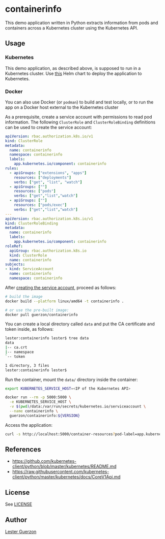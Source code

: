 
# containerinfo

This demo application written in Python extracts information from pods and containers across a Kubernetes cluster using the Kubernetes API.

## Usage

### Kubernetes

This demo application, as described above, is supposed to run in a Kubernetes cluster. Use [this](https://github.com/guerzon/containerinfo-helm) Helm chart to deploy the application to Kubernetes.

### Docker

You can also use Docker (or `podman`) to build and test locally, or to run the app on a Docker host external to the Kubernetes cluster

As a prerequisite, create a service account with permissions to read pod information. The following `ClusterRole` and `ClusterRoleBinding` definitions can be used to create the service account:

```yaml
apiVersion: rbac.authorization.k8s.io/v1
kind: ClusterRole
metadata:
  name: containerinfo
  namespace: containerinfo
  labels:
    app.kubernetes.io/component: containerinfo
rules:
  - apiGroups: ["extensions", "apps"]
    resources: ["deployments"]
    verbs: ["get", "list", "watch"]
  - apiGroups: [""]
    resources: ["pods"]
    verbs: ["get","list","watch"]
  - apiGroups: [""]
    resources: ["pods/exec"]
    verbs: ["get","list","watch"]
---
apiVersion: rbac.authorization.k8s.io/v1
kind: ClusterRoleBinding
metadata:
  name: containerinfo
  labels:
    app.kubernetes.io/component: containerinfo
roleRef:
  apiGroup: rbac.authorization.k8s.io
  kind: ClusterRole
  name: containerinfo
subjects:
- kind: ServiceAccount
  name: containerinfo
  namespace: containerinfo
```

After [creating the service account](https://kubernetes.io/docs/tasks/configure-pod-container/configure-service-account/), proceed as follows:

```bash
# build the image
docker build --platform linux/amd64 -t containerinfo .

# or use the pre-built image:
docker pull guerzon/containerinfo
```

You can create a local directory called `data` and put the CA certificate and token inside, as follows:

```bash
lester:containerinfo lester$ tree data
data
|-- ca.crt
|-- namespace
`-- token

1 directory, 3 files
lester:containerinfo lester$
```

Run the container, mount the `data/` directory inside the container:

```bash
export KUBERNETES_SERVICE_HOST=<IP of the Kubernetes API>

docker run --rm -p 5000:5000 \
  -e KUBERNETES_SERVICE_HOST \
  -v $(pwd)/data:/var/run/secrets/kubernetes.io/serviceaccount \
  --name containerinfo \
  guerzon/containerinfo:${VERSION}
```

Access the application:

```bash
curl -s http://localhost:5000/container-resources?pod-label=app.kubernetes.io/component=jenkins-master
```

## References

- <https://github.com/kubernetes-client/python/blob/master/kubernetes/README.md>
- <https://raw.githubusercontent.com/kubernetes-client/python/master/kubernetes/docs/CoreV1Api.md>

## License

See [LICENSE](./LICENSE)

## Author

[Lester Guerzon](mailto:lester.guerzon@outlook.com)
